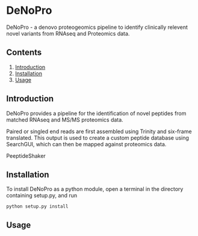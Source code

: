 # DeNoPro

DeNoPro - a denovo proteogeomics pipeline to identify clinically relevent novel variants from RNAseq and Proteomics data.

## Contents ##
1. [Introduction](#introduction)
2. [Installation](#installation)
3. [Usage](#usage)

## Introduction
DeNoPro provides a pipeline for the identification of novel peptides from matched RNAseq and MS/MS proteomics data. 

Paired or singled end reads are first assembled using Trinity and six-frame translated. This output is used to create a custom peptide database using SearchGUI, which can then be mapped against proteomics data. 

PeeptideShaker

## Installation
To install DeNoPro as a python module, open a terminal in the directory containing setup.py, and run
```
python setup.py install
```

## Usage
